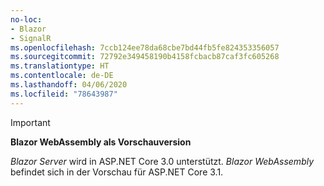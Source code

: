 ```yaml
---
no-loc:
- Blazor
- SignalR
ms.openlocfilehash: 7ccb124ee78da68cbe7bd44fb5fe824353356057
ms.sourcegitcommit: 72792e349458190b4158fcbacb87caf3fc605268
ms.translationtype: HT
ms.contentlocale: de-DE
ms.lasthandoff: 04/06/2020
ms.locfileid: "78643987"
---
```

> [!IMPORTANT]
> **Blazor WebAssembly als Vorschauversion**
>
> *Blazor Server* wird in ASP.NET Core 3.0 unterstützt. *Blazor WebAssembly* befindet sich in der Vorschau für ASP.NET Core 3.1.
